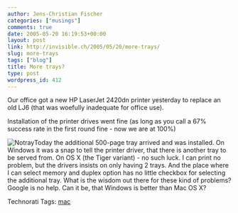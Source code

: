 ```yaml
---
author: Jens-Christian Fischer
categories: ["musings"]
comments: true
date: 2005-05-20 16:19:53+00:00
layout: post
link: http://invisible.ch/2005/05/20/more-trays/
slug: more-trays
tags: ["blog"]
title: More trays?
type: post
wordpress_id: 412
---
```



Our office got a new HP LaserJet 2420dn printer yesterday to replace an old LJ6 (that was woefully inadequate for office use).



Installation of the printer drives went fine (as long as you call a 67% success rate in the first round fine - now we are at 100%)



![Notray](/images/notray.jpg)Today the additional 500-page tray arrived and was installed. On Windows it was a snap to tell the printer driver, that there is another tray to be served from. On OS X (the Tiger variant) - no such luck. I can print no problem, but the drivers insists on only having 2 trays. And the place where I can select memory and duplex option has no little checkbox for selecting the additional tray. What is the wisdom out there for these kind of problems? Google is no help. Can it be, that Windows is better than Mac OS X?
  



Technorati Tags: [mac](http://technorati.com/tag/mac)
